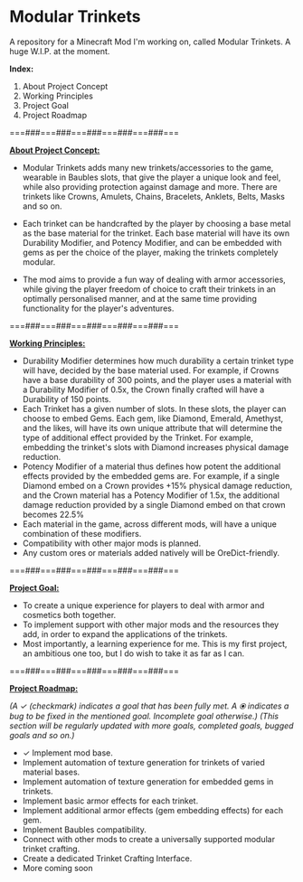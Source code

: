 <h1>Modular Trinkets</h1>

A repository for a Minecraft Mod I'm working on, called Modular Trinkets. A huge W.I.P. at the moment.

<b> Index: </b>

1) About Project Concept
2) Working Principles
3) Project Goal
4) Project Roadmap

===###===###===###===###===###===

**<u>About Project Concept:</u>**

- Modular Trinkets adds many new trinkets/accessories to the game, wearable in Baubles slots, that give the player a unique look and feel, while also providing protection against damage and more. There are trinkets like Crowns, Amulets, Chains, Bracelets, Anklets, Belts, Masks and so on.

- Each trinket can be handcrafted by the player by choosing a base metal as the base material for the trinket. Each base material will have its own Durability Modifier, and Potency Modifier, and can be embedded with gems as per the choice of the player, making the trinkets completely modular.

- The mod aims to provide a fun way of dealing with armor accessories, while giving the player freedom of choice to craft their trinkets in an optimally personalised manner, and at the same time providing functionality for the player's adventures.

===###===###===###===###===###===

<u><b>Working Principles:</b></u>

- Durability Modifier determines how much durability a certain trinket type will have, decided by the base material used. For example, if Crowns have a base durability of 300 points, and the player uses a material with a Durability Modifier of 0.5x, the Crown finally crafted will have a Durability of 150 points.
- Each Trinket has a given number of slots. In these slots, the player can choose to embed Gems. Each gem, like Diamond, Emerald, Amethyst, and the likes, will have its own unique attribute that will determine the type of additional effect provided by the Trinket. For example, embedding the trinket's slots with Diamond increases physical damage reduction.
- Potency Modifier of a material thus defines how potent the additional effects provided by the embedded gems are. For example, if a single Diamond embed on a Crown provides +15% physical damage reduction, and the Crown material has a Potency Modifier of 1.5x, the additional damage reduction provided by a single Diamond embed on that crown becomes 22.5%
- Each material in the game, across different mods, will have a unique combination of these modifiers.
- Compatibility with other major mods is planned.
- Any custom ores or materials added natively will be OreDict-friendly.

===###===###===###===###===###===

**<u>Project Goal:</u>**

- To create a unique experience for players to deal with armor and cosmetics both together.
- To implement support with other major mods and the resources they add, in order to expand the applications of the trinkets.
- Most importantly, a learning experience for me. This is my first project, an ambitious one too, but I do wish to take it as far as I can.

===###===###===###===###===###===

**<u>Project Roadmap:</u>**

_(A ✓ (checkmark) indicates a goal that has been fully met. A ⦿ indicates a bug to be fixed in the mentioned goal. Incomplete goal otherwise.) (This section will be regularly updated with more goals, completed goals, bugged goals and so on.)_

- ✓ Implement mod base.
- Implement automation of texture generation for trinkets of varied material bases.
- Implement automation of texture generation for embedded gems in trinkets.
- Implement basic armor effects for each trinket.
- Implement additional armor effects (gem embedding effects) for each gem.
- Implement Baubles compatibility.
- Connect with other mods to create a universally supported modular trinket crafting.
- Create a dedicated Trinket Crafting Interface.
- More coming soon